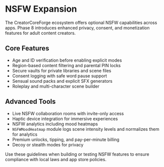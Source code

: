 # NSFW Expansion

The CreatorCoreForge ecosystem offers optional NSFW capabilities across apps. Phase 8 introduces enhanced privacy, consent, and monetization features for adult content creators.

## Core Features
- Age and ID verification before enabling explicit modes
- Region-based content filtering and parental PIN locks
- Secure vaults for private libraries and scene files
- Consent logging with safe word pause support
- Sensual sound packs and explicit SFX generators
- Roleplay and multi-character scene builder

## Advanced Tools
- Live NSFW collaboration rooms with invite-only access
- Haptic device integration for immersive experiences
- NSFW analytics including mood heatmaps
- `NSFWMoodHeatmap` module logs scene intensity levels and normalizes them for analytics
- Premium unlocks, tipping, and pay-per-minute billing
- Decoy or stealth modes for privacy

Use these guidelines when building or testing NSFW features to ensure compliance with local laws and app store policies.
